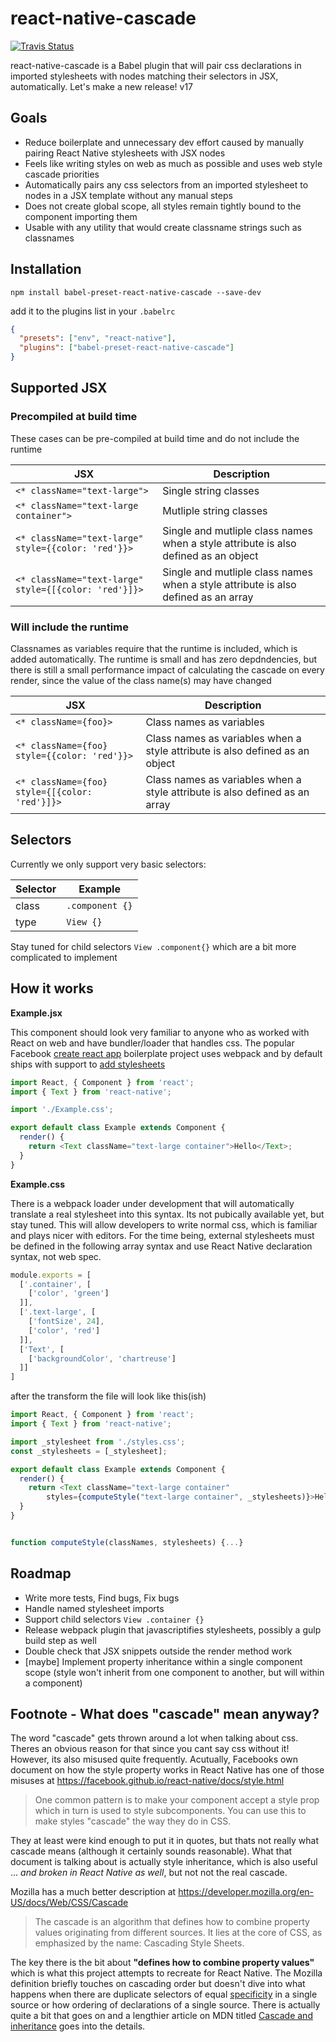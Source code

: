 # react-native-cascade

[![Travis Status](https://travis-ci.org/kcjonson/react-native-cascade.svg?branch=master)]()




react-native-cascade is a Babel plugin that will pair css declarations in imported stylesheets with nodes matching their selectors in JSX, automatically. Let's make a new release! v17

## Goals
- Reduce boilerplate and unnecessary dev effort caused by manually pairing React Native stylesheets with JSX nodes
- Feels like writing styles on web as much as possible and uses web style cascade priorities
-  Automatically pairs any css selectors from an imported stylesheet to nodes in a JSX template without any manual steps
- Does not create global scope, all styles remain tightly bound to the component importing them
- Usable with any utility that would create classname strings such as classnames


## Installation

```Shell
npm install babel-preset-react-native-cascade --save-dev
```

add it to the plugins list in your `.babelrc`

```JSON
{
  "presets": ["env", "react-native"],
  "plugins": ["babel-preset-react-native-cascade"]
}
```

## Supported JSX

### Precompiled at build time
These cases can be pre-compiled at build time and do not include the runtime

| JSX | Description |
| --- | --- |
| `<* className="text-large">` |Single string classes |
| `<* className="text-large container">` |Mutliple string classes |
| `<* className="text-large" style={{color: 'red'}}>` |Single and mutliple class names when a style attribute is also defined as an object |
| `<* className="text-large" style={[{color: 'red'}]}>` |Single and mutliple class names when a style attribute is also defined as an array |


### Will include the runtime
Classnames as variables require that the runtime is included, which is added automatically. The runtime is small and has zero depdndencies, but there is still a small performance impact of calculating the cascade on every render, since the value of the class name(s) may have changed

| JSX | Description |
| --- | --- |
| `<* className={foo}>`| Class names as variables |
|`<* className={foo} style={{color: 'red'}}>` | Class names as variables when a style attribute is also defined as an object |
| `<* className={foo} style={[{color: 'red'}]}>` | Class names as variables when a style attribute is also defined as an array |


## Selectors

Currently we only support very basic selectors:

| Selector | Example |
| --- | --- |
| class | `.component {}`|
| type | `View {}` |

Stay tuned for child selectors `View .component{}` which are a bit more complicated to implement

## How it works

**Example.jsx**

This component should look very familiar to anyone who as worked with React on web and have bundler/loader that handles css. The popular Facebook [create react app](https://github.com/facebook/create-react-app) boilerplate project uses webpack and by default ships with support to [add stylesheets](https://github.com/facebook/create-react-app/blob/master/packages/react-scripts/template/README.md#adding-a-stylesheet)

```Javascript
import React, { Component } from 'react';
import { Text } from 'react-native';

import './Example.css';

export default class Example extends Component {
  render() {
    return <Text className="text-large container">Hello</Text>;
  }
}
```

**Example.css**

There is a webpack loader under development that will automatically translate a real stylesheet into this syntax. Its not pubically available yet, but stay tuned. This will allow developers to write normal css, which is familiar and plays nicer with editors. For the time being, external stylesheets must be defined in the following array syntax and use React Native declaration syntax, not web spec.

```Javascript
module.exports = [
  ['.container', [
    ['color', 'green']
  ]],
  ['.text-large', [
    ['fontSize', 24],
    ['color', 'red']
  ]],
  ['Text', [
    ['backgroundColor', 'chartreuse']
  ]]
]
```

after the transform the file will look like this(ish)

```Javascript
import React, { Component } from 'react';
import { Text } from 'react-native';

import _stylesheet from './styles.css';
const _stylesheets = [_stylesheet];

export default class Example extends Component {
  render() {
    return <Text className="text-large container"
        styles={computeStyle("text-large container", _stylesheets)}>Hello</Text>
  }
}


function computeStyle(classNames, stylesheets) {...}
```

## Roadmap

- Write more tests, Find bugs, Fix bugs
- Handle named stylesheet imports
- Support child selectors `View .container {}`
- Release webpack plugin that javascriptifies stylesheets, possibly a gulp build step as well
- Double check that JSX snippets outside the render method work
- [maybe] Implement property inheritance within a single component scope (style won't inherit from one component to another, but will within a component)

## Footnote - What does "cascade" mean anyway?

The word "cascade" gets thrown around a lot when talking about css. Theres an obvious reason for that since you cant say css without it! However, its also misused quite frequently. Acutually, Facebooks own document on how the style property works in React Native has one of those misuses at https://facebook.github.io/react-native/docs/style.html

> One common pattern is to make your component accept a style prop which in turn is used to style subcomponents. You can use this to make styles "cascade" the way they do in CSS.

They at least were kind enough to put it in quotes, but thats not really what cascade means (although it certainly sounds reasonable). What that document is talking about is actually style inheritance, which is also useful ... *and broken in React Native as well*, but not not the real cascade.

Mozilla has a much better description at https://developer.mozilla.org/en-US/docs/Web/CSS/Cascade

> The cascade is an algorithm that defines how to combine property values originating from different sources. It lies at the core of CSS, as emphasized by the name: Cascading Style Sheets.

The key there is the bit about **"defines how to combine property values"** which is what this project attempts to recreate for React Native. The Mozilla definition briefly touches on cascading order but doesn't dive into what happens when there are duplicate selectors of equal [specificity](https://developer.mozilla.org/en-US/docs/Web/CSS/Specificity) in a single source or how ordering of declarations of a single source. There is actually quite a bit that goes on and a lengthier article on MDN titled [Cascade and inheritance](https://developer.mozilla.org/en-US/docs/Learn/CSS/Introduction_to_CSS/Cascade_and_inheritance) goes into the details.

